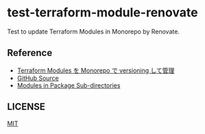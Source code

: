 # test-terraform-module-renovate

Test to update Terraform Modules in Monorepo by Renovate.

## Reference

- [Terraform Modules を Monorepo で versioning して管理](https://blog.studysapuri.jp/entry/2022/03/30/080000)
- [GitHub Source](https://developer.hashicorp.com/terraform/language/modules/sources#github)
- [Modules in Package Sub-directories](https://developer.hashicorp.com/terraform/language/modules/sources#modules-in-package-sub-directories)

## LICENSE

[MIT](LICENSE)
